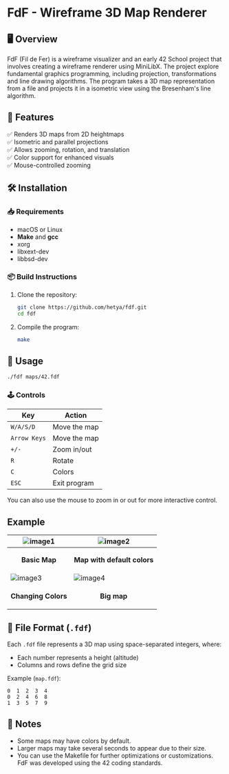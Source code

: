 # FdF - Wireframe 3D Map Renderer

## 🖥️ Overview

FdF (Fil de Fer) is a wireframe visualizer and an early 42 School project that involves creating a wireframe renderer using MiniLibX. The project explore fundamental graphics programming, including projection, transformations and line drawing algorithms. The program takes a 3D map representation from a file and projects it in a isometric view using the Bresenham's line algorithm.

## 🎯 Features

✅ Renders 3D maps from 2D heightmaps  
✅ Isometric and parallel projections  
✅ Allows zooming, rotation, and translation  
✅ Color support for enhanced visuals  
✅ Mouse-controlled zooming

## 🛠️ Installation

### 📥 Requirements

- macOS or Linux
- **Make** and **gcc**
- xorg
- libxext-dev
- libbsd-dev

### 📦 Build Instructions

1. Clone the repository:
   ```sh
   git clone https://github.com/hetya/fdf.git
   cd fdf
   ```
2. Compile the program:
   ```sh
   make
   ```

## 🚀 Usage
``` sh
./fdf maps/42.fdf
```
### 🕹️ Controls

| Key          | Action       |
| ------------ | ------------ |
| `W/A/S/D`    | Move the map |
| `Arrow Keys` | Move the map |
| `+/-`        | Zoom in/out  |
| `R`          | Rotate       |
| `C`          | Colors       |
| `ESC`        | Exit program |

You can also use the mouse to zoom in or out for more interactive control.

## Example

| ![image1](https://github.com/user-attachments/assets/c0165f3d-a39e-499a-a0bd-b4af06124ed8) | ![image2](https://github.com/user-attachments/assets/9994d8dc-eaf5-46eb-bfb1-6adf83491a41) |
| ----------------------------------- | ----------------------------------- |
| <p align="center"><strong>Basic Map</p> | <p align="center"><strong>Map with default colors</p> |
| ![image3](https://github.com/user-attachments/assets/1da6ed8d-a485-4a71-886b-32c7147ad3c0) |![image4](https://github.com/user-attachments/assets/e4cb51aa-aefe-4851-a4c8-0e98db06b19d) |
| <p align="center"><strong>Changing Colors</p> | <p align="center"><strong>Big map</p> |

## 📜 File Format (`.fdf`)

Each `.fdf` file represents a 3D map using space-separated integers, where:

- Each number represents a height (altitude)
- Columns and rows define the grid size

Example (`map.fdf`):

```
0  1  2  3  4
0  2  4  6  8
1  3  5  7  9
```

## 📌 Notes
- Some maps may have colors by default.
- Larger maps may take several seconds to appear due to their size.
- You can use the Makefile for further optimizations or customizations.
FdF was developed using the 42 coding standards.


